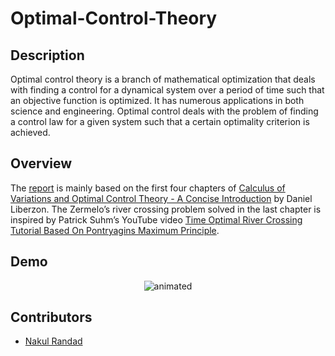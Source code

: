 # Optimal-Control-Theory
## Description

Optimal control theory is a branch of mathematical optimization that deals with finding a control
for a dynamical system over a period of time such that an objective function is optimized.
It has numerous applications in both science and engineering. Optimal control deals with the
problem of finding a control law for a given system such that a certain optimality criterion is
achieved.

## Overview

The [report](https://github.com/nakulrandad/Optimal-Control-Theory/blob/main/Report.pdf) is mainly based on the first four chapters of [Calculus of Variations and Optimal
Control Theory - A Concise Introduction](https://g.co/kgs/KXQyxc) by Daniel Liberzon. The Zermelo’s river crossing
problem solved in the last chapter is inspired by Patrick Suhm’s YouTube video [Time
Optimal River Crossing Tutorial Based On Pontryagins Maximum Principle](https://www.youtube.com/watch?v=5ibEzxWy2Yk).

## Demo

<p align="center"> <img src="https://github.com/nakulrandad/Optimal-Control-Theory/blob/main/BoatProblem/boat_prb.gif" alt="animated" /> </p>

## Contributors

* [Nakul Randad](https://nakulrandad.github.io)
